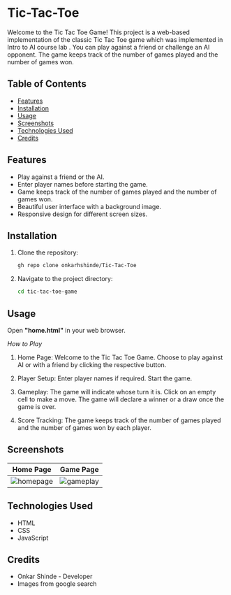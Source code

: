 # Tic-Tac-Toe

Welcome to the Tic Tac Toe Game! This project is a web-based implementation of the classic Tic Tac Toe game which was implemented in Intro to AI course lab . You can play against a friend or challenge an AI opponent. The game keeps track of the number of games played and the number of games won.


## Table of Contents

- [Features](#features)
- [Installation](#installation)
- [Usage](#usage)
- [Screenshots](#screenshots)
- [Technologies Used](#technologies-used)
- [Credits](#credits)



## Features

- Play against a friend or the AI.
- Enter player names before starting the game.
- Game keeps track of the number of games played and the number of games won.
- Beautiful user interface with a background image.
- Responsive design for different screen sizes.



## Installation

1. Clone the repository:
   ```sh
   gh repo clone onkarhshinde/Tic-Tac-Toe
2. Navigate to the project directory:
   ```sh
   cd tic-tac-toe-game

## Usage
Open **"home.html"** in your web browser.

*How to Play*

1. Home Page: 
Welcome to the Tic Tac Toe Game.
Choose to play against AI or with a friend by clicking the respective button.

2. Player Setup: 
Enter player names if required.
Start the game.

3. Gameplay: 
The game will indicate whose turn it is.
Click on an empty cell to make a move.
The game will declare a winner or a draw once the game is over.

4. Score Tracking: 
The game keeps track of the number of games played and the number of games won by each player.

## Screenshots


| Home Page                          | Game Page                        |
| ----------------------------------- | ----------------------------------- |
| ![homepage](https://github.com/onkarhshinde/Tic-Tac-Toe/assets/118478920/34488986-c944-4481-aa07-9d106d1df79a) | ![gameplay](https://github.com/onkarhshinde/Tic-Tac-Toe/assets/118478920/67ace9b5-9bfc-4844-b246-76b49624c8dd)|

## Technologies Used
- HTML
- CSS
- JavaScript

## Credits
- Onkar Shinde - Developer
- Images from google search
